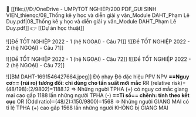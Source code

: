 
📄 [[file:///D:/OneDrive - UMP/TOT NGHIEP/200 PDF_GUI SINH VIEN_thienqc/08_Thống kê y học và diễn giải y văn_Module DAHT_Phạm Lê Duy.pdf|08_Thống kê y học và diễn giải y văn_Module DAHT_Phạm Lê Duy.pdf]]
👉 [[Dự án học thuật]]

![[Đề TỐT NGHIỆP 2022 - 1 (hệ NGOẠI) - Câu 71]]
![[Đề TỐT NGHIỆP 2022 - 2 (hệ NGOẠI) - Câu 71]]

![[Đề TỐT NGHIỆP 2022 - 1 (hệ NGOẠI) - Câu 72]]
![[Đề TỐT NGHIỆP 2022 - 2 (hệ NGOẠI) - Câu 72]]



![[BM DAHT-1691546427664.jpeg]]
Độ nhạy
Độ đặc hiệu
PPV
NPV
**==Nguy cơ== (rủi ro) tương đối: chỉ dùng cho tần suất mới mắc**
RR (relative risk)=(48/198):(2/9802)=1188.12
=> Những người TPHA (+) có nguy cơ mắc giang mai cao gấp 1188 lần những người TPHA (-)
**==Tỉ số== chênh: tính theo kết cục**
OR (Odd ratio)=(48/2):(150/9800)=1568
=> Những người GIANG MAI có tỉ lệ TPHA (+) cao gấp 1568 lần những người KHÔNG bị GIANG MAI
